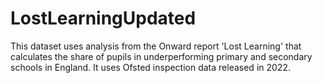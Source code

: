# LostLearningUpdated
This dataset uses analysis from the Onward report 'Lost Learning' that calculates the share of pupils in underperforming primary and secondary schools in England. It uses Ofsted inspection data released in 2022. 
